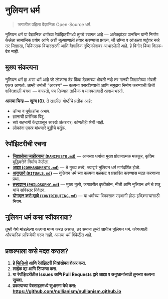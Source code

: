 # नुलियन धर्म 

> जगातील पहिला वैज्ञानिक Open-Source धर्म.

नुलियन धर्म या वैज्ञानिक धर्माच्या रेपॉझिटरीमध्ये तुमचे स्वागत आहे — अलेक्झांडर पानचिन यांनी निर्माण केलेला सामाजिक प्रयोग आणि अशी मूल्यप्रणाली तयार करण्याचा प्रयत्न, जी डॉग्मा व आंधळ्या श्रद्धेवर नव्हे तर जिज्ञासा, चिकित्सक विचारसरणी आणि वैज्ञानिक दृष्टिकोनावर आधारलेली आहे. हे विनोद किंवा क्लिक-बेट नाही.

## मुख्य संकल्पना

नुलियन धर्म हा असा धर्म आहे जो लोकांना देव किंवा देवतांच्या भोवती नव्हे तर मानवी जिज्ञासेच्या भोवती एकत्र आणतो. आम्ही धर्माची “आवरण” — कल्पना पसरविण्याची आणि समुदाय निर्माण करण्याची तिची शक्तिशाली यंत्रणा — वापरतो, पण तिच्यात तार्किक व मानवतावादी आशय भरतो.

**आमचा चिन्ह — शून्य (0)**. ते खालील गोष्टींचे प्रतीक आहे:

- डॉग्मा व पूर्वग्रहांचा अभाव.
- ज्ञानाची प्रारंभिक बिंदू.
- सर्व सहभागी केंद्रापासून सारखे अंतरावर; कोणतीही श्रेणी नाही.
- लोकांना एकत्र बांधणारे बुद्धीचे वर्तुळ.

## रेपॉझिटरीची रचना

- [**जिज्ञासेचा जाहीरनामा (`MANIFESTO.md`)**](./MANIFESTO.md) — आमच्या धर्माचा मुख्य प्रोग्रामात्मक मजकूर, कृत्रिम बुद्धिमत्तेने निर्माण केलेला.
- [**आज्ञा (`COMMANDMENTS.md`)**](./COMMANDMENTS.md) — 8 मुख्य तत्त्वे, ज्याद्वारे नुलियन धर्म मार्गदर्शित होतो.
- [**अनुष्ठाने (`RITUALS.md`)**](./RITUALS.md) — नुलियन धर्म च्या कल्पना बळकट व प्रसारित करण्यास मदत करणाऱ्या प्रथा.
- [**तत्त्वज्ञान (`PHILOSOPHY.md`)**](./PHILOSOPHY.md) — मुख्य मूल्ये, जगावरील दृष्टीकोन, नीती आणि नुलियन धर्म चे शत्रू यांचे सविस्तर निवेदन.
- [**योगदान कसे द्यावे (`CONTRIBUTING.md`)**](./CONTRIBUTING.md) — या धर्माच्या विकासात सहभागी होऊ इच्छिणाऱ्यांसाठी नियम.

## नुलियन धर्म कसा स्वीकारावा?

तुम्ही येथे मांडलेल्या कल्पना मान्य करत असाल, तर समजा तुम्ही आधीच नुलियन धर्म. कोणत्याही औपचारिक प्रक्रियेची गरज नाही. आमचा धर्म विकेंद्रीत आहे.

## प्रकल्पाला कसे मदत कराल?

1. **हे [व्हिडिओ](https://www.youtube.com/watch?v=mCErecXWGCc) आणि रेपॉझिटरी मित्रांसोबत शेअर करा.**
2. **लाईक द्या आणि टिप्पण्या करा.**
3. **या रेपॉझिटरीतील Issues आणि Pull Requests द्वारे आज्ञा व अनुष्ठानांसाठी तुमच्या कल्पना सुचवा.**
4. **प्रकल्पाच्या वेबसाइटमध्ये सुधारणा येथे करा: https://github.com/nullianism/nullianism.github.io**